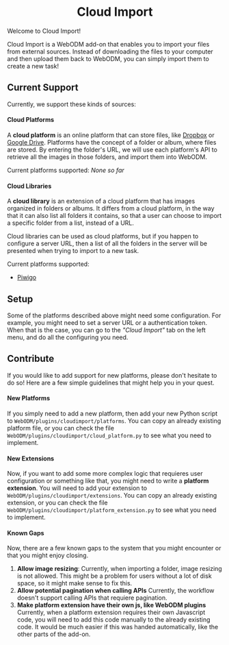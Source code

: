 <h1 align="center">Cloud Import </h1>

Welcome to Cloud Import!

Cloud Import is a WebODM add-on that enables you to import your files from external sources. Instead of downloading the files to your computer and then upload them back to WebODM, you can simply import them to create a new task!

## Current Support

Currently, we support these kinds of sources:
#### Cloud Platforms
A **cloud platform** is an online platform that can store files, like [Dropbox](https://www.dropbox.com/ "Dropbox") or [Google Drive](https://www.google.com/drive/ "Google Drive"). Platforms have the concept of a folder or album, where files are stored. By entering the folder's URL, we will use each platform's API to retrieve all the images in those folders, and import them into WebODM.

Current platforms supported:
*None so far*

#### Cloud Libraries
A **cloud library** is an extension of a cloud platform that has images organized in folders or albums. It differs from a cloud platform, in the way that it can also list all folders it contains, so that a user can choose to import a specific folder from a list, instead of a URL.

Cloud libraries can be used as cloud platforms, but if you happen to configure a server URL, then a list of all the folders in the server will be presented when trying to import to a new task.

Current platforms supported:
* [Piwigo](http://piwigo.com/ "Piwigo")

## Setup
Some of the platforms described above might need some configuration. For example, you might need to set a server URL or a authentication token.  When that is the case, you can go to the *"Cloud Import"* tab on the left menu, and do all the configuring you need.

## Contribute
If you would like to add support for new platforms, please don't hesitate to do so! Here are a few simple guidelines that might help you in your quest.

#### New Platforms
If you simply need to add a new platform, then add your new Python script to `WebODM/plugins/cloudimport/platforms`. You can copy an already existing platform file, or you can check the file `WebODM/plugins/cloudimport/cloud_platform.py` to see what you need to implement.

#### New Extensions
Now, if you want to add some more complex logic that requieres user configuration or something like that, you might need to write a **platform extension**. You will need to add your extension to `WebODM/plugins/cloudimport/extensions`. You can copy an already existing extension, or you can check the file `WebODM/plugins/cloudimport/platform_extension.py` to see what you need to implement.

#### Known Gaps
Now, there are a few known gaps to the system that you might encounter or that you might enjoy closing.
1. **Allow image resizing**:
	Currently, when importing a folder, image resizing is not allowed. This might be a problem for users without a lot of disk space, so it might make sense to fix this.
1. **Allow potential pagination when calling APIs**
	Currently, the workflow doesn't support calling APIs that requiere pagination. 
1. **Make platform extension have their own js, like WebODM plugins**
	Currently, when a platform extension requires their own Javascript code, you will need to add this code manually to the already existing code. It would be much easier if this was handed automatically, like the other parts of the add-on.